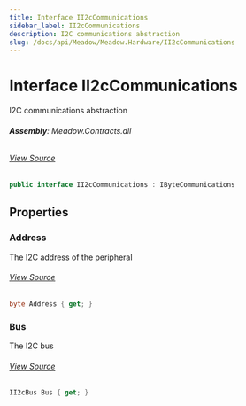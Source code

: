 ```yaml
---
title: Interface II2cCommunications
sidebar_label: II2cCommunications
description: I2C communications abstraction
slug: /docs/api/Meadow/Meadow.Hardware/II2cCommunications
---
```

# Interface II2cCommunications
I2C communications abstraction

###### **Assembly**: Meadow.Contracts.dll
###### [View Source](https://github.com/WildernessLabs/Meadow.Contracts.git/blob/develop/Source/Meadow.Contracts/Hardware/Contracts/PortsAndBuses/II2cCommunications.cs#L6)
```csharp title="Declaration"
public interface II2cCommunications : IByteCommunications
```
## Properties
### Address
The I2C address of the peripheral
###### [View Source](https://github.com/WildernessLabs/Meadow.Contracts.git/blob/develop/Source/Meadow.Contracts/Hardware/Contracts/PortsAndBuses/II2cCommunications.cs#L11)
```csharp title="Declaration"
byte Address { get; }
```
### Bus
The I2C bus
###### [View Source](https://github.com/WildernessLabs/Meadow.Contracts.git/blob/develop/Source/Meadow.Contracts/Hardware/Contracts/PortsAndBuses/II2cCommunications.cs#L16)
```csharp title="Declaration"
II2cBus Bus { get; }
```
